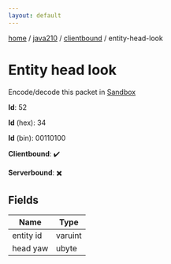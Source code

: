 ```yaml
---
layout: default
---
```


[home](/)  /  [java210](/protocol/java210)  /  [clientbound](/protocol/java210/clientbound)  /  entity-head-look

# Entity head look

Encode/decode this packet in [Sandbox](../../../sandbox/java210#Clientbound.EntityHeadLook)

**Id**: 52

**Id** (hex): 34

**Id** (bin): 00110100

**Clientbound**: ✔️

**Serverbound**: ✖️

## Fields

Name | Type
---|---
entity id | varuint
head yaw | ubyte
